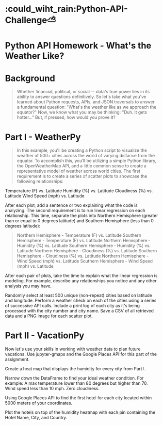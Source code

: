 # :could_wiht_rain:Python-API-Challenge:partly_sunny:

# Python API Homework - What's the Weather Like?

# Background
>Whether financial, political, or social -- data's true power lies in its ability to answer questions definitively. So let's take what you've learned about Python requests, APIs, and JSON traversals to answer a fundamental question: "What's the weather like as we approach the equator?"
Now, we know what you may be thinking: "Duh. It gets hotter..."
But, if pressed, how would you prove it?
>

# Part I - WeatherPy
>In this example, you'll be creating a Python script to visualize the weather of 500+ cities across the world of varying distance from the equator. To accomplish this, you'll be utilizing a simple Python library, the OpenWeatherMap API, and a little common sense to create a representative model of weather across world cities.
The first requirement is to create a series of scatter plots to showcase the following relationships:
>
Temperature (F) vs. Latitude
Humidity (%) vs. Latitude
Cloudiness (%) vs. Latitude
Wind Speed (mph) vs. Latitude

After each plot, add a sentence or two explaining what the code is analyzing.
The second requirement is to run linear regression on each relationship. This time, separate the plots into Northern Hemisphere (greater than or equal to 0 degrees latitude) and Southern Hemisphere (less than 0 degrees latitude):

>Northern Hemisphere - Temperature (F) vs. Latitude
Southern Hemisphere - Temperature (F) vs. Latitude
Northern Hemisphere - Humidity (%) vs. Latitude
Southern Hemisphere - Humidity (%) vs. Latitude
Northern Hemisphere - Cloudiness (%) vs. Latitude
Southern Hemisphere - Cloudiness (%) vs. Latitude
Northern Hemisphere - Wind Speed (mph) vs. Latitude
Southern Hemisphere - Wind Speed (mph) vs. Latitude
>
After each pair of plots, take the time to explain what the linear regression is modeling. For example, describe any relationships you notice and any other analysis you may have.

Randomly select at least 500 unique (non-repeat) cities based on latitude and longitude.
Perform a weather check on each of the cities using a series of successive API calls.
Include a print log of each city as it's being processed with the city number and city name.
Save a CSV of all retrieved data and a PNG image for each scatter plot.


# Part II - VacationPy
Now let's use your skills in working with weather data to plan future vacations. Use jupyter-gmaps and the Google Places API for this part of the assignment.

Create a heat map that displays the humidity for every city from Part I.

Narrow down the DataFrame to find your ideal weather condition. For example:
A max temperature lower than 80 degrees but higher than 70.
Wind speed less than 10 mph.
Zero cloudiness.





Using Google Places API to find the first hotel for each city located within 5000 meters of your coordinates.

Plot the hotels on top of the humidity heatmap with each pin containing the Hotel Name, City, and Country.
